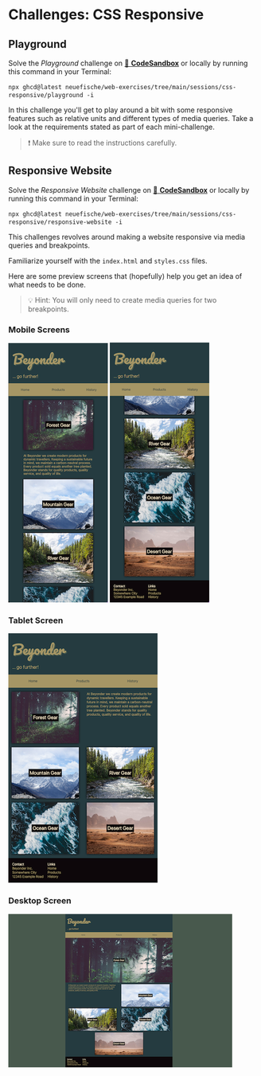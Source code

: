 # Challenges: CSS Responsive

## Playground

Solve the _Playground_ challenge on
[🔗 **CodeSandbox**](https://codesandbox.io/s/github/neuefische/web-exercises/tree/main/sessions/css-responsive/playground?file=/README.md)
or locally by running this command in your Terminal:

```
npx ghcd@latest neuefische/web-exercises/tree/main/sessions/css-responsive/playground -i
```

In this challenge you'll get to play around a bit with some responsive features such as relative
units and different types of media queries. Take a look at the requirements stated as part of each
mini-challenge.

> ❗️ Make sure to read the instructions carefully.

## Responsive Website

Solve the _Responsive Website_ challenge on
[🔗 **CodeSandbox**](https://codesandbox.io/s/github/neuefische/web-exercises/tree/main/sessions/css-responsive/responsive-website?file=/README.md)
or locally by running this command in your Terminal:

```
npx ghcd@latest neuefische/web-exercises/tree/main/sessions/css-responsive/responsive-website -i
```

This challenges revolves around making a website responsive via media queries and breakpoints.

Familiarize yourself with the `index.html` and `styles.css` files.

Here are some preview screens that (hopefully) help you get an idea of what needs to be done.

> 💡 Hint: You will only need to create media queries for two breakpoints.

### Mobile Screens

![Mobile - 1](assets/mobile_1.png) ![Mobile - 2](assets/mobile_2.png)

### Tablet Screen

![Tablet](assets/tablet.png)

### Desktop Screen

![Desktop](assets/desktop.png)
